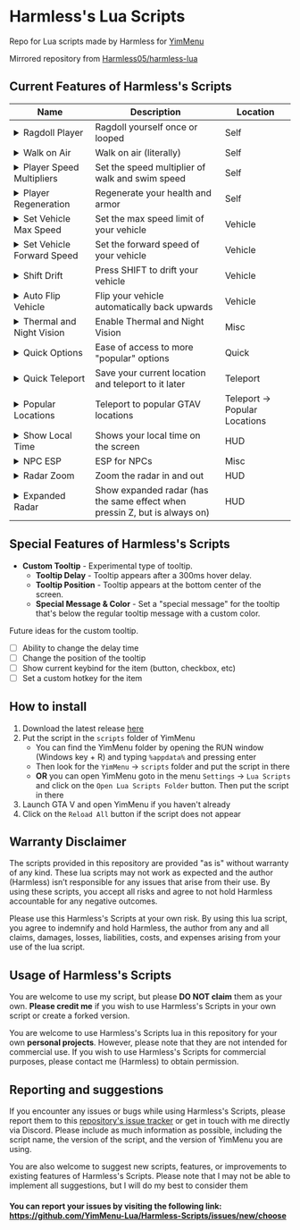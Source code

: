 # Harmless's Lua Scripts

Repo for Lua scripts made by Harmless for [YimMenu](https://github.com/YimMenu/YimMenu/)

Mirrored repository from [Harmless05/harmless-lua](https://github.com/Harmless05/harmless-lua/)

## Current Features of Harmless's Scripts

| Name | Description | Location |
| ----------- | ----------- | ----------- |
| <details><summary>Ragdoll Player</summary>![Image]()</details> | Ragdoll yourself once or looped | Self |
| <details><summary>Walk on Air</summary>![Image]()</details> | Walk on air (literally) | Self |
| <details><summary>Player Speed Multipliers</summary>![Image]()</details> | Set the speed multiplier of walk and swim speed | Self |
| <details><summary>Player Regeneration</summary>![Image]()</details> | Regenerate your health and armor | Self |
| <details><summary>Set Vehicle Max Speed</summary>![Image]()</details> | Set the max speed limit of your vehicle | Vehicle |
| <details><summary>Set Vehicle Forward Speed</summary>![Image]()</details> | Set the forward speed of your vehicle | Vehicle |
| <details><summary>Shift Drift</summary>![Image]()</details> | Press SHIFT to drift your vehicle | Vehicle |
| <details><summary>Auto Flip Vehicle</summary>![Image]()</details> | Flip your vehicle automatically back upwards | Vehicle |
| <details><summary>Thermal and Night Vision</summary>![Image]()</details> | Enable Thermal and Night Vision | Misc |
| <details><summary>Quick Options</summary>![Image]()</details> | Ease of access to more "popular" options | Quick |
| <details><summary>Quick Teleport</summary>![Image]()</details> | Save your current location and teleport to it later | Teleport |
| <details><summary>Popular Locations</summary>![Image]()</details> | Teleport to popular GTAV locations | Teleport -> Popular Locations |
| <details><summary>Show Local Time</summary>![Image]()</details> | Shows your local time on the screen | HUD |
| <details><summary>NPC ESP</summary>![Image]()</details> | ESP for NPCs | Misc |
| <details><summary>Radar Zoom</summary>![Image]()</details> | Zoom the radar in and out | HUD |
| <details><summary>Expanded Radar</summary>![Image]()</details> | Show expanded radar (has the same effect when pressin Z, but is always on) | HUD |

## Special Features of Harmless's Scripts

- **Custom Tooltip** - Experimental type of tooltip.
  - **Tooltip Delay** - Tooltip appears after a 300ms hover delay. 
  - **Tooltip Position** - Tooltip appears at the bottom center of the screen.
  - **Special Message & Color** - Set a "special message" for the tooltip that's below the regular tooltip message with a custom color.

Future ideas for the custom tooltip.

- [ ] Ability to change the delay time
- [ ] Change the position of the tooltip
- [ ] Show current keybind for the item (button, checkbox, etc)
- [ ] Set a custom hotkey for the item

## How to install

1. Download the latest release [here](https://github.com/YimMenu-Lua/Harmless-Scripts/releases/latest)
2. Put the script in the `scripts` folder of YimMenu
    - You can find the YimMenu folder by opening the RUN window (Windows key + R) and typing `%appdata%` and pressing enter
    - Then look for the `YimMenu` -> `scripts` folder and put the script in there
    - **OR** you can open YimMenu goto in the menu `Settings` -> `Lua Scripts` and click on the `Open Lua Scripts Folder` button. Then put the script in there
3. Launch GTA V and open YimMenu if you haven't already
4. Click on the `Reload All` button if the script does not appear

## Warranty Disclaimer

The scripts provided in this repository are provided "as is" without warranty of any kind. These lua scripts may not work as expected and the author (Harmless) isn’t responsible for any issues that arise from their use. By using these scripts, you accept all risks and agree to not hold Harmless accountable for any negative outcomes.

Please use this Harmless's Scripts at your own risk. By using this lua script, you agree to indemnify and hold Harmless, the author from any and all claims, damages, losses, liabilities, costs, and expenses arising from your use of the lua script.

## Usage of Harmless's Scripts

You are welcome to use my script, but please **DO NOT claim** them as your own. **Please credit me** if you wish to use Harmless's Scripts in your own script or create a forked version.

You are welcome to use Harmless's Scripts lua in this repository for your own **personal projects**. However, please note that they are not intended for commercial use. If you wish to use Harmless's Scripts for commercial purposes, please contact me (Harmless) to obtain permission.

## Reporting and suggestions

If you encounter any issues or bugs while using Harmless's Scripts, please report them to this [repository's issue tracker](https://github.com/YimMenu-Lua/Harmless-Scripts/issues) or get in touch with me directly via Discord. Please include as much information as possible, including the script name, the version of the script, and the version of YimMenu you are using.

You are also welcome to suggest new scripts, features, or improvements to existing features of Harmless's Scripts. Please note that I may not be able to implement all suggestions, but I will do my best to consider them

#### You can report your issues by visiting the following link: <https://github.com/YimMenu-Lua/Harmless-Scripts/issues/new/choose>
